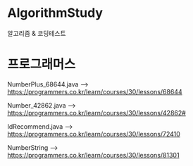 # AlgorithmStudy
 알고리즘 & 코딩테스트 


  # 프로그래머스
  
 NumberPlus_68644.java 
 --> https://programmers.co.kr/learn/courses/30/lessons/68644
 
 Number_42862.java
 --> https://programmers.co.kr/learn/courses/30/lessons/42862#
 
 IdRecommend.java
 --> https://programmers.co.kr/learn/courses/30/lessons/72410

 NumberString
 --> https://programmers.co.kr/learn/courses/30/lessons/81301
